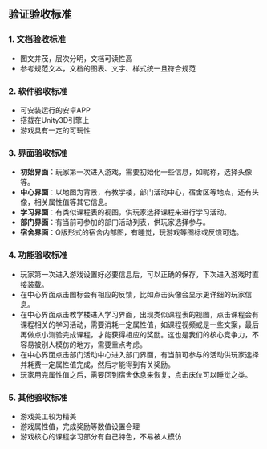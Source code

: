 ## 验证验收标准

### 1. 文档验收标准
- 图文并茂，层次分明，文档可读性高
- 参考规范文本，文档的图表、文字、样式统一且符合规范

### 2. 软件验收标准
- 可安装运行的安卓APP
- 搭载在Unity3D引擎上
- 游戏具有一定的可玩性

### 3. 界面验收标准
- **初始界面**：玩家第一次进入游戏，需要初始化一些信息，如昵称，选择头像等。
- **中心界面**：以地图为背景，有教学楼，部门活动中心，宿舍区等地点，还有头像，相关属性值等其它信息。
- **学习界面**：有类似课程表的视图，供玩家选择课程来进行学习活动。
- **部门界面**：有当前可参加的部门活动列表，供玩家选择参与。
- **宿舍界面**：Q版形式的宿舍内部图，有睡觉，玩游戏等图标或反馈可选。

### 4. 功能验收标准
- 玩家第一次进入游戏设置好必要信息后，可以正确的保存，下次进入游戏时直接装载。
- 在中心界面点击图标会有相应的反馈，比如点击头像会显示更详细的玩家信息。
- 在中心界面点击教学楼进入学习界面，出现类似课程表的视图，点击课程会有课程相关的学习活动，需要消耗一定属性值，如课程视频或是一些文案，最后再做点小测验完成课程，才能获得相应的奖励。这也是我们的核心竞争力，不容易被别人模仿的地方，需要重点考虑。
- 在中心界面点击部门活动中心进入部门界面，有当前可参与的活动供玩家选择并耗费一定属性值完成，然后才能得到有关奖励。
- 玩家用完属性值之后，需要回到宿舍休息来恢复，点击床位可以睡觉之类。

### 5. 其他验收标准
- 游戏美工较为精美
- 游戏属性值，完成奖励等数值设置合理
- 游戏核心的课程学习部分有自己特色，不易被人模仿